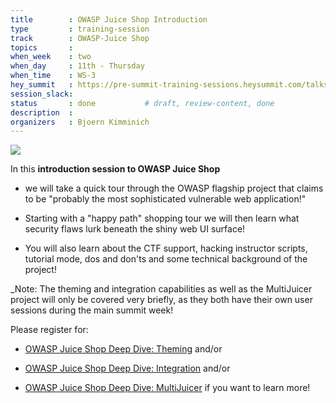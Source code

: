 ```yaml
---
title        : OWASP Juice Shop Introduction
type         : training-session
track        : OWASP-Juice Shop
topics       : 
when_week    : two
when_day     : 11th - Thursday
when_time    : WS-3
hey_summit   : https://pre-summit-training-sessions.heysummit.com/talks/owasp-juice-shop-introduction/
session_slack:
status       : done           # draft, review-content, done
description  :
organizers   : Bjoern Kimminich
---
```


![](https://raw.githubusercontent.com/OWASP/owasp-swag/master/projects/juice-shop/logos/custom/JuicyBot_MedicalMask.png)

In this **introduction session to OWASP Juice Shop**

- we will take a quick tour through the OWASP flagship project that
  claims to be "probably the most sophisticated vulnerable web
  application!"

- Starting with a "happy path" shopping tour we will then learn what
  security flaws lurk beneath the shiny web UI surface!
- You will also learn about the CTF support, hacking instructor scripts,
  tutorial mode, dos and don'ts and some technical background of the
  project!

_Note: The theming and integration capabilities as well as the
MultiJuicer project will only be covered very briefly, as they both have
their own user sessions during the main summit week!

Please register for:

- [OWASP Juice Shop Deep Dive: Theming](https://open-security-summit-2020.heysummit.com/talks/owasp-juice-shop-deep-dive-theming-1/)
  and/or

- [OWASP Juice Shop Deep Dive: Integration](https://open-security-summit-2020.heysummit.com/talks/owasp-juice-shop-deep-dive-integration/)
  and/or

- [OWASP Juice Shop Deep Dive: MultiJuicer](https://open-security-summit-2020.heysummit.com/talks/owasp-juice-shop-deep-dive-multijuicer/)
  if you want to learn more!

